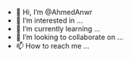 - 👋 Hi, I’m @AhmedAnwr
- 👀 I’m interested in ...
- 🌱 I’m currently learning ...
- 💞️ I’m looking to collaborate on ...
- 📫 How to reach me ...

<!---
AhmedAnwr/AhmedAnwr is a ✨ special ✨ repository because its `README.md` (this file) appears on your GitHub profile.
You can click the Preview link to take a look at your changes.
--->
